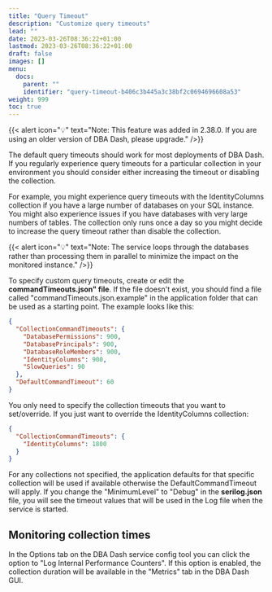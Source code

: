 ```yaml
---
title: "Query Timeout"
description: "Customize query timeouts"
lead: ""
date: 2023-03-26T08:36:22+01:00
lastmod: 2023-03-26T08:36:22+01:00
draft: false
images: []
menu:
  docs:
    parent: ""
    identifier: "query-timeout-b406c3b445a3c38bf2c0694696608a53"
weight: 999
toc: true
---
```

{{< alert icon="💡" text="Note: This feature was added in 2.38.0. If you are using an older version of DBA Dash, please upgrade." />}} 

The default query timeouts should work for most deployments of DBA Dash. If you regularly experience query timeouts for a particular collection in your environment you should consider either increasing the timeout or disabling the collection.  

For example, you might experience query timeouts with the IdentityColumns collection if you have a large number of databases on your SQL instance.  You might also experience issues if you have databases with very large numbers of tables.  The collection only runs once a day so you might decide to increase the query timeout rather than disable the collection.

{{< alert icon="💡" text="Note: The service loops through the databases rather than processing them in parallel to minimize the impact on the monitored instance." />}} 

To specify custom query timeouts, create or edit the **commandTimeouts.json" file**.  If the file doesn't exist, you should find a file called "commandTimeouts.json.example" in the application folder that can be used as a starting point.  The example looks like this:

```json
{
  "CollectionCommandTimeouts": {
    "DatabasePermissions": 900,
    "DatabasePrincipals": 900,
    "DatabaseRoleMembers": 900,
    "IdentityColumns": 900,
    "SlowQueries": 90
  },
  "DefaultCommandTimeout": 60
}
```

You only need to specify the collection timeouts that you want to set/override.  If you just want to override the IdentityColumns collection:

```json
{
  "CollectionCommandTimeouts": {
    "IdentityColumns": 1800
  }
}
```
For any collections not specified, the application defaults for that specific collection will be used if available otherwise the DefaultCommandTimeout will apply.  If you change the "MinimumLevel" to "Debug" in  the **serilog.json** file, you will see the timeout values that will be used in the Log file when the service is started.

## Monitoring collection times

In the Options tab on the DBA Dash service config tool you can click the option to "Log Internal Performance Counters".  If this option is enabled, the collection duration will be available in the "Metrics" tab in the DBA Dash GUI.